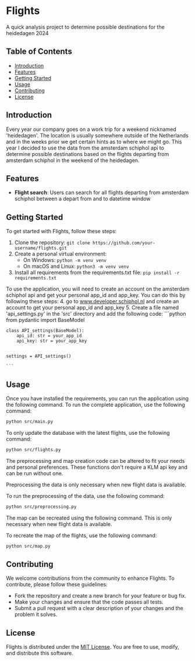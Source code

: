 # Flights

A quick analysis project to determine possible destinations for the heidedagen 2024

## Table of Contents

- [Introduction](#introduction)
- [Features](#features)
- [Getting Started](#getting-started)
- [Usage](#usage)
- [Contributing](#contributing)
- [License](#license)

## Introduction

Every year our company goes on a work trip for a weekend nicknamed 'heidedagen'. The location is usually somewhere outside of the Netherlands and in the weeks prior we get certain hints as to where we might go. This year I decided to use the data from the amsterdam schiphol api to determine possible destinations based on the flights departing from amsterdam schiphol in the weekend of the heidedagen.

## Features

- **Flight search**: Users can search for all flights departing from amsterdam schiphol between a depart from and to datetime window


## Getting Started

To get started with Flights, follow these steps:

1. Clone the repository: `git clone https://github.com/your-username/flights.git`
2. Create a personal virtual environment:
    - On Windows: `python -m venv venv`
    - On macOS and Linux: `python3 -m venv venv`
3. Install all requirements from the requirements.txt file:
    `pip install -r requirements.txt`

To use the application, you will need to create an account on the amsterdam schiphol api and get your personal app_id and app_key. You can do this by following these steps:
4. go to www.developer.schiphol.nl and create an account to get your personal app_id and app_key
5. Create a file named 'api_settings.py' in the 'src' directory and add the following code:
    ```python
    from pydantic import BaseModel

    class API_settings(BaseModel):
        api_id: str = your_app_id
        api_key: str = your_app_key


    settings = API_settings()

    ```
    

## Usage

Once you have installed the requirements, you can run the application using the following command.
To run the complete application, use the following command:
```bash
python src/main.py
```

To only update the database with the latest flights, use the following command:
```bash
python src/flights.py
```

The preprocessing and map creation code can be altered to fit your needs and personal preferences.
These functions don't require a KLM api key and can be run without one.

Preprocessing the data is only necessary when new flight data is available.

To run the preprocessing of the data, use the following command:
```bash
python src/preprocessing.py
```

The map can be recreated using the following command. This is only necessary when new flight data is available.

To recreate the map of the flights, use the following command:
```bash
python src/map.py
```

## Contributing

We welcome contributions from the community to enhance Flights. To contribute, please follow these guidelines:

- Fork the repository and create a new branch for your feature or bug fix.
- Make your changes and ensure that the code passes all tests.
- Submit a pull request with a clear description of your changes and the problem it solves.

## License

Flights is distributed under the [MIT License](https://opensource.org/licenses/MIT). You are free to use, modify, and distribute this software.
